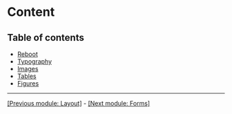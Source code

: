 # Content

## Table of contents

* [Reboot](https://github.com/AndrewSRea/My_Learning_Port/tree/main/Bootstrap/Content/Reboot#reboot)
* [Typography](https://github.com/AndrewSRea/My_Learning_Port/tree/main/Bootstrap/Content/Typography#typography)
* [Images](https://github.com/AndrewSRea/My_Learning_Port/tree/main/Bootstrap/Content/Images#images)
* [Tables](https://github.com/AndrewSRea/My_Learning_Port/tree/main/Bootstrap/Content/Tables#tables)
* [Figures](https://github.com/AndrewSRea/My_Learning_Port/tree/main/Bootstrap/Content/Figures#figures)

<hr>

[[Previous module: Layout]](https://github.com/AndrewSRea/My_Learning_Port/tree/main/Bootstrap/Layout#layout) - [[Next module: Forms]](https://github.com/AndrewSRea/My_Learning_Port/tree/main/Bootstrap/Forms#forms)